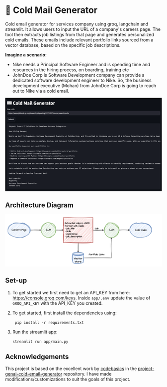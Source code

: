 # 📧 Cold Mail Generator
Cold email generator for services company using groq, langchain and streamlit. It allows users to input the URL of a company's careers page. The tool then extracts job listings from that page and generates personalized cold emails. These emails include relevant portfolio links sourced from a vector database, based on the specific job descriptions. 

**Imagine a scenario:**

- Nike needs a Principal Software Engineer and is spending time and resources in the hiring process, on boarding, training etc
- JohnDoe Corp is Software Development company can provide a dedicated software development engineer to Nike. So, the business development executive (Mohan) from JohnDoe Corp is going to reach out to Nike via a cold email.

![img.png](imgs/screenshot.png)

## Architecture Diagram
![img.png](imgs/architecture.png)

## Set-up
1. To get started we first need to get an API_KEY from here: https://console.groq.com/keys. Inside `app/.env` update the value of `GROQ_API_KEY` with the API_KEY you created. 


2. To get started, first install the dependencies using:
    ```commandline
     pip install -r requirements.txt
    ```
   
3. Run the streamlit app:
   ```commandline
   streamlit run app/main.py
   ```

## Acknowledgements
This project is based on the excellent work by [codebasics](https://github.com/codebasics) in the [project-genai-cold-email-generator](https://github.com/codebasics/project-genai-cold-email-generator) repository.
I have made modifications/customizations to suit the goals of this project.
